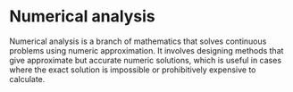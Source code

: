 # Numerical analysis 

Numerical analysis is a branch of mathematics that solves continuous problems using numeric approximation. It involves designing methods that give approximate but accurate numeric solutions, which is useful in cases where the exact solution is impossible or prohibitively expensive to calculate.
